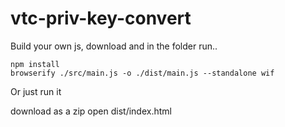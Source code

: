 # vtc-priv-key-convert

Build your own js, download and in the folder run..

```
npm install
browserify ./src/main.js -o ./dist/main.js --standalone wif
```

Or just run it

download as a zip
open dist/index.html
